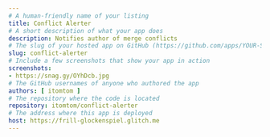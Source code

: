```yaml
---
# A human-friendly name of your listing
title: Conflict Alerter
# A short description of what your app does
description: Notifies author of merge conflicts
# The slug of your hosted app on GitHub (https://github.com/apps/YOUR-SLUG)
slug: conflict-alerter
# Include a few screenshots that show your app in action
screenshots:
- https://snag.gy/OYhDcb.jpg
# The GitHub usernames of anyone who authored the app
authors: [ itomtom ]
# The repository where the code is located
repository: itomtom/conflict-alerter
# The address where this app is deployed
host: https://frill-glockenspiel.glitch.me
---
```

